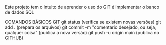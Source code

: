 Este projeto tem o intuito de aprender o uso do GIT é implementar o banco de dados SQL

COMANDOS BÁSICOS GIT
git status (verifica se existem novas versões)
git add . (prepara os arquivos)
git commit -m "comentario desejado, ou seja, qualquer coisa" (publica a nova versão)
git push -u origin main (publica no GITHUB) 

